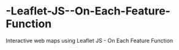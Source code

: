 # -Leaflet-JS--On-Each-Feature-Function
Interactive web maps using Leaflet JS  - On Each Feature Function
